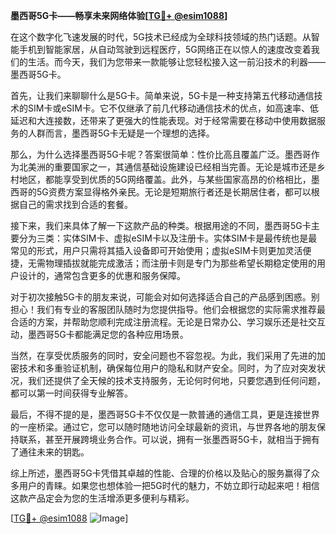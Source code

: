 **墨西哥5G卡——畅享未来网络体验[[TG💪+ @esim1088](https://t.me/s/esim1088)]**

在这个数字化飞速发展的时代，5G技术已经成为全球科技领域的热门话题。从智能手机到智能家居，从自动驾驶到远程医疗，5G网络正在以惊人的速度改变着我们的生活。而今天，我们为您带来一款能够让您轻松接入这一前沿技术的利器——墨西哥5G卡。

首先，让我们来聊聊什么是5G卡。简单来说，5G卡是一种支持第五代移动通信技术的SIM卡或eSIM卡。它不仅继承了前几代移动通信技术的优点，如高速率、低延迟和大连接数，还带来了更强大的性能表现。对于经常需要在移动中使用数据服务的人群而言，墨西哥5G卡无疑是一个理想的选择。

那么，为什么选择墨西哥5G卡呢？答案很简单：性价比高且覆盖广泛。墨西哥作为北美洲的重要国家之一，其通信基础设施建设已经相当完善。无论是城市还是乡村地区，都能享受到优质的5G网络覆盖。此外，与某些国家高昂的价格相比，墨西哥的5G资费方案显得格外亲民。无论是短期旅行者还是长期居住者，都可以根据自己的需求找到合适的套餐。

接下来，我们来具体了解一下这款产品的种类。根据用途的不同，墨西哥5G卡主要分为三类：实体SIM卡、虚拟eSIM卡以及注册卡。实体SIM卡是最传统也是最常见的形式，用户只需将其插入设备即可开始使用；虚拟eSIM卡则更加灵活便捷，无需物理插拔就能完成激活；而注册卡则是专门为那些希望长期稳定使用的用户设计的，通常包含更多的优惠和服务保障。

对于初次接触5G卡的朋友来说，可能会对如何选择适合自己的产品感到困惑。别担心！我们有专业的客服团队随时为您提供指导。他们会根据您的实际需求推荐最合适的方案，并帮助您顺利完成注册流程。无论是日常办公、学习娱乐还是社交互动，墨西哥5G卡都能满足您的各种应用场景。

当然，在享受优质服务的同时，安全问题也不容忽视。为此，我们采用了先进的加密技术和多重验证机制，确保每位用户的隐私和财产安全。同时，为了应对突发状况，我们还提供了全天候的技术支持服务，无论何时何地，只要您遇到任何问题，都可以第一时间获得专业解答。

最后，不得不提的是，墨西哥5G卡不仅仅是一款普通的通信工具，更是连接世界的一座桥梁。通过它，您可以随时随地访问全球最新的资讯，与世界各地的朋友保持联系，甚至开展跨境业务合作。可以说，拥有一张墨西哥5G卡，就相当于拥有了通往未来的钥匙。

综上所述，墨西哥5G卡凭借其卓越的性能、合理的价格以及贴心的服务赢得了众多用户的青睐。如果您也想体验一把5G时代的魅力，不妨立即行动起来吧！相信这款产品定会为您的生活增添更多便利与精彩。

[[TG💪+ @esim1088](https://t.me/s/esim1088) ![Image](https://i.postimg.cc/4NQfJmqS/Snipaste-2025-05-13-00-14-12.png)]